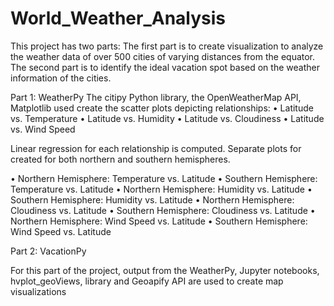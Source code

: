 # World_Weather_Analysis

This project has two parts:
The first part is to create visualization to analyze the weather data of over 500 cities of varying distances from the equator. The second part is to identify the ideal vacation spot based on the weather information of the cities.

Part 1: WeatherPy 
The citipy Python library, the OpenWeatherMap API, Matplotlib used create the scatter plots depicting relationships:
•	Latitude vs. Temperature
•	Latitude vs. Humidity
•	Latitude vs. Cloudiness
•	Latitude vs. Wind Speed

Linear regression for each relationship is computed. Separate plots for created for both northern and southern hemispheres.

•	Northern Hemisphere: Temperature vs. Latitude
•	Southern Hemisphere: Temperature vs. Latitude
•	Northern Hemisphere: Humidity vs. Latitude
•	Southern Hemisphere: Humidity vs. Latitude
•	Northern Hemisphere: Cloudiness vs. Latitude
•	Southern Hemisphere: Cloudiness vs. Latitude
•	Northern Hemisphere: Wind Speed vs. Latitude
•	Southern Hemisphere: Wind Speed vs. Latitude

Part 2: VacationPy

For this part of the project, output from the WeatherPy, Jupyter notebooks, hvplot_geoViews, library and Geoapify API are used to create map visualizations
